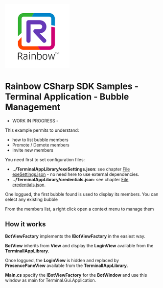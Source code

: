 ![Rainbow](../../../logo_rainbow.png)

# Rainbow CSharp SDK Samples - Terminal Application - Bubble Management

- WORK IN PROGRESS - 

This example permits to understand:
- how to list bubble members
- Promote / Demote members
- Invite new members

You need first to set configuration files:
- **../TerminalAppLibrary/exeSettings.json**: see chapter [File exeSettings.json](./../../ConfigurationFiles.md#exeSettings.json) - no need here to use external dependencies.
- **../TerminalAppLibrary/credentials.json**: see chapter [File credentials.json](./../../ConfigurationFiles.md#credentials.json).

One loggued, the first bubble found is used to display its members. You can select any existing bubble

From the members list, a right click open a context menu to manage them

## How it works

**BotViewFactory** implements the **IBotViewFactory** in the easiest way.

**BotView** inherits from **View** and display the **LoginView** available from the **TerminallAppLibrary**.

Once loggued, the **LoginView** is hidden and replaced by **PresencePaneView** available from the **TerminallAppLibrary**.

**Main.cs** specify the **IBotViewFactory** for the **BotWindow** and use this window as main for Terminal.Gui.Application.
